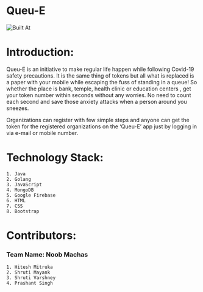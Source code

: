 # Queu-E

![Built At](http://bit.ly/BuiltAtHack36)

# Introduction:

Queu-E is an initiative to make regular life happen while following Covid-19 safety precautions. It is the same thing of tokens but all what is replaced is a paper with your mobile while escaping the fuss of standing in a queue! So whether the place is bank, temple, health clinic or education centers , get your token number within seconds without any worries. No need to count each second and save those anxiety attacks when a person around you sneezes.

Organizations can register with few simple steps and anyone can get the token for the registered organizations on the ‘Queu-E’ app just by logging in via e-mail or mobile number.

# Technology Stack:
    1. Java
    2. Golang
    3. JavaScript
    4. MongoDB
    5. Google Firebase
    6. HTML
    7. CSS
    8. Bootstrap

# Contributors:
### Team Name: Noob Machas
    1. Hitesh Mitruka
    2. Shruti Mayank
    3. Shruti Varshney
    4. Prashant Singh
